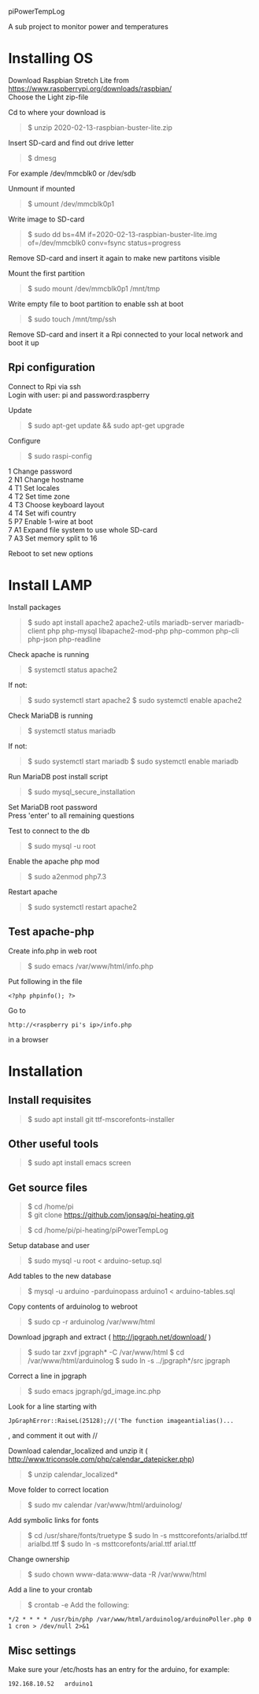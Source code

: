 piPowerTempLog  

A sub project to monitor power and temperatures  


Installing OS
=============================
Download Raspbian Stretch Lite from https://www.raspberrypi.org/downloads/raspbian/  
Choose the Light zip-file  

Cd to where your download is  
>$ unzip 2020-02-13-raspbian-buster-lite.zip  

Insert SD-card and find out drive letter  
>$ dmesg  

For example /dev/mmcblk0 or /dev/sdb  

Unmount if mounted  
>$ umount /dev/mmcblk0p1  

Write image to SD-card  
>$ sudo dd bs=4M if=2020-02-13-raspbian-buster-lite.img of=/dev/mmcblk0 conv=fsync status=progress 

Remove SD-card and insert it again to make new partitons visible     

Mount the first partition  
>$ sudo mount /dev/mmcblk0p1 /mnt/tmp  

Write empty file to boot partition to enable ssh at boot  
>$ sudo touch /mnt/tmp/ssh  

Remove SD-card and insert it a Rpi connected to your local network and boot it up  

Rpi configuration
-----------------------------
Connect to Rpi via ssh  
Login with user: pi and password:raspberry 

Update  
>$ sudo apt-get update && sudo apt-get upgrade  

Configure  
>$ sudo raspi-config   

1		Change password  
2 N1	Change hostname  
4 T1	Set locales  
4 T2	Set time zone  
4 T3	Choose keyboard layout    
4 T4	Set wifi country  
5 P7	Enable 1-wire at boot  
7 A1	Expand file system to use whole SD-card  
7 A3	Set memory split to 16  

Reboot to set new options  


Install LAMP
==========
Install packages  
>$ sudo apt install apache2 apache2-utils mariadb-server mariadb-client php php-mysql libapache2-mod-php php-common php-cli php-json php-readline

Check apache is running  
>$ systemctl status apache2

If not:
>$ sudo systemctl start apache2
>$ sudo systemctl enable apache2

Check MariaDB is running  
>$ systemctl status mariadb

If not:
>$ sudo systemctl start mariadb
>$ sudo systemctl enable mariadb

Run MariaDB post install script  
>$ sudo mysql_secure_installation

Set MariaDB root password  
Press 'enter'  to all remaining questions  

Test to connect to the db  
>$ sudo mysql -u root  

Enable the apache php mod  
>$ sudo a2enmod php7.3

Restart apache  
>$ sudo systemctl restart apache2

Test apache-php
----------
Create info.php in web root  
>$ sudo emacs /var/www/html/info.php

Put following in the file  

	<?php phpinfo(); ?>
	
Go to

	http://<raspberry pi's ip>/info.php
	
in a browser
	
Installation
==========
Install requisites
----------
>$ sudo apt install git ttf-mscorefonts-installer

Other useful tools
----------
>$ sudo apt install emacs screen

Get source files
----------
>$ cd /home/pi  
>$ git clone https://github.com/jonsag/pi-heating.git  

>$ cd /home/pi/pi-heating/piPowerTempLog  

Setup database and user  
>$ sudo mysql -u root < arduino-setup.sql

Add tables to the new database  
>$ mysql -u arduino -parduinopass arduino1 < arduino-tables.sql

Copy contents of arduinolog to webroot  
>$ sudo cp -r arduinolog /var/www/html

Download jpgraph and extract ( http://jpgraph.net/download/ )  
>$ sudo tar zxvf jpgraph* -C /var/www/html
>$ cd /var/www/html/arduinolog
>$ sudo ln -s ../jpgraph*/src jpgraph

Correct a line in jpgraph  
>$ sudo emacs jpgraph/gd_image.inc.php

Look for a line starting with

	JpGraphError::RaiseL(25128);//('The function imageantialias()...
	
, and comment it out with //  

Download calendar_localized and unzip it ( http://www.triconsole.com/php/calendar_datepicker.php)  
>$ unzip calendar_localized*

Move folder to correct location  
>$ sudo mv calendar /var/www/html/arduinolog/

Add symbolic links for fonts  
>$ cd /usr/share/fonts/truetype
>$ sudo ln -s msttcorefonts/arialbd.ttf arialbd.ttf
>$ sudo ln -s msttcorefonts/arial.ttf arial.ttf

Change ownership  
>$ sudo chown www-data:www-data -R /var/www/html

Add a line to your crontab  
>$ crontab -e
Add the following:  

	*/2 * * * * /usr/bin/php /var/www/html/arduinolog/arduinoPoller.php 0 1 cron > /dev/null 2>&1

Misc settings
----------
Make sure your /etc/hosts has an entry for the arduino, for example:  

	192.168.10.52   arduino1
	
	
	